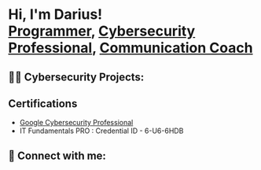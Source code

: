 <h1>Hi, I'm Darius! <br/><a href="https://github.com/Advent-Mechs">Programmer</a>, <a href="https://www.linkedin.com/in/darius-lane-64b664218/">Cybersecurity Professional</a>, <a href="https://www.youtube.com/@AdventMechs">Communication Coach</a></h1>

<h2>👨‍💻 Cybersecurity Projects:</h2>
  

<h2> Certifications </h2>

- [Google Cybersecurity Professional](https://www.coursera.org/account/accomplishments/specialization/certificate/TZSUX3JYPLQ2)
- IT Fundamentals PRO : Credential ID - 6-U6-6HDB

<h2> 🤳 Connect with me:</h2>



